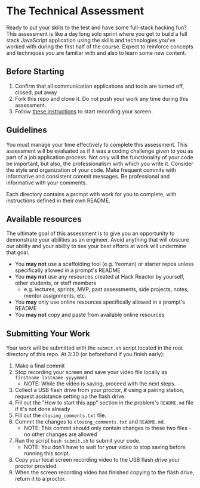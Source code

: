 # The Technical Assessment

Ready to put your skills to the test and have some full-stack hacking fun? This assessment is like a day long solo sprint where you get to build a full stack JavaScript application using the skills and technologies you've worked with during the first half of the course. Expect to reinforce concepts and techniques you are familiar with and also to learn some new content.

## Before Starting

1. Confirm that all communication applications and tools are turned off, closed, put away
1. Fork this repo and clone it. Do not push your work any time during this assessment.
1. Follow [these instructions](./RECORDING.md) to start recording your screen.

## Guidelines

You must manage your time effectively to complete this assessment. This assessment will be evaluated as if it was a coding challenge given to you as part of a job application process. Not only will the functionality of your code be important, but also, the professionalism with which you write it. Consider the style and organization of your code. Make frequent commits with informative and consistent commit messages. Be professional and informative with your comments.

Each directory contains a prompt with work for you to complete, with instructions defined in their own README.

## Available resources

The ultimate goal of this assessment is to give you an opportunity to demonstrate your abilities as an engineer. Avoid anything that will obscure our ability and your ability to see your best efforts at work will undermine that goal.

* You **may not** use a scaffolding tool (e.g. Yeoman) or starter repos unless specifically allowed in a prompt's README
* You **may not** use any resources created at Hack Reactor by yourself, other students, or staff members
  * e.g. lectures, sprints, MVP, past assessments, side projects, notes, mentor assignments, etc.
* You **may** only use online resources specifically allowed in a prompt's README
* You **may not** copy and paste from available online resources

## Submitting Your Work

Your work will be submitted with the `submit.sh` script located in the root directory of this repo. At 3:30 (or beforehand if you finish early):

1. Make a final commit
1. Stop recording your screen and save your video file locally as `firstname-lastname-yyyymmdd`  
    - NOTE: While the video is saving, proceed with the next steps.
1. Collect a USB flash drive from your proctor, if using a pairing station, request assistance setting up the flash drive.
1. Fill out the "How to start this app" section in the problem's `README.md` file if it's not done already
1. Fill out the `closing_comments.txt` file.
1. Commit the changes to `closing_comments.txt` and `README.md`.  
    - NOTE: This commit should only contain changes to these two files - no other changes are allowed
1. Run the script `bash submit.sh` to submit your code.  
    - NOTE: You don't have to wait for your video to stop saving before running this script.
1. Copy your local screen recording video to the USB flash drive your proctor provided.
1. When the screen recording video has finished copying to the flash drive, return it to a proctor.
